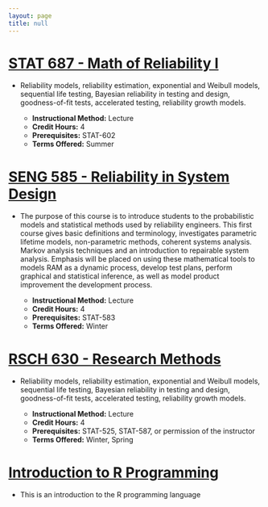 ```yaml
---
layout: page
title: null
---
```


# [__STAT 687 - Math of Reliability I__](http://stat-687.github.io/summer-2016)

- Reliability models, reliability estimation, exponential and Weibull models, sequential life testing, Bayesian reliability in testing and design, goodness-of-fit tests, accelerated testing, reliability growth models.  

    - __Instructional Method:__ Lecture
    - __Credit Hours:__ 4
    - __Prerequisites:__ STAT-602 
    - __Terms Offered:__ Summer  

# [__SENG 585 - Reliability in System Design__](http://seng-585.github.io/winter-2017)

- The purpose of this course is to introduce students to the probabilistic models and statistical methods used by reliability engineers. This first course gives basic definitions and terminology, investigates parametric lifetime models, non-parametric methods, coherent systems analysis. Markov analysis techniques and an introduction to repairable system analysis. Emphasis will be placed on using these mathematical tools to models RAM as a dynamic process, develop test plans, perform graphical and statistical inference, as well as model product improvement the development process. 

    - __Instructional Method:__ Lecture 
    - __Credit Hours:__ 4 
    - __Prerequisites:__ STAT-583 
    - __Terms Offered:__ Winter  

# [__RSCH 630 - Research Methods__](http://rsch-630.github.io/spring-2016)

- Reliability models, reliability estimation, exponential and Weibull models, sequential life testing, Bayesian reliability in testing and design, goodness-of-fit tests, accelerated testing, reliability growth models.  

    - __Instructional Method:__ Lecture
    - __Credit Hours:__ 4
    - __Prerequisites:__ STAT-525, STAT-587, or permission of the instructor 
    - __Terms Offered:__ Winter, Spring  

# [__Introduction to R Programming__](http://auburngrads.github.io/R-Intro)

- This is an introduction to the R programming language